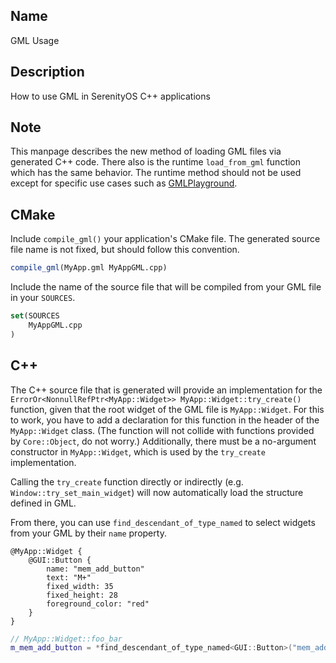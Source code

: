 ## Name

GML Usage

## Description

How to use GML in SerenityOS C++ applications

## Note

This manpage describes the new method of loading GML files via generated C++ code. There also is the runtime `load_from_gml` function which has the same behavior. The runtime method should not be used except for specific use cases such as [GMLPlayground](help://man/1/Applications/GMLPlayground).

## CMake

Include `compile_gml()` your application's CMake file. The generated source file name is not fixed, but should follow this convention.

```cmake
compile_gml(MyApp.gml MyAppGML.cpp)
```

Include the name of the source file that will be compiled from your GML file in your `SOURCES`.

```cmake
set(SOURCES
    MyAppGML.cpp
)
```

## C++

The C++ source file that is generated will provide an implementation for the `ErrorOr<NonnullRefPtr<MyApp::Widget>> MyApp::Widget::try_create()` function, given that the root widget of the GML file is `MyApp::Widget`. For this to work, you have to add a declaration for this function in the header of the `MyApp::Widget` class. (The function will not collide with functions provided by `Core::Object`, do not worry.) Additionally, there must be a no-argument constructor in `MyApp::Widget`, which is used by the `try_create` implementation.

Calling the `try_create` function directly or indirectly (e.g. `Window::try_set_main_widget`) will now automatically load the structure defined in GML.

From there, you can use `find_descendant_of_type_named` to select widgets from your GML by their `name` property.

```gml
@MyApp::Widget {
    @GUI::Button {
        name: "mem_add_button"
        text: "M+"
        fixed_width: 35
        fixed_height: 28
        foreground_color: "red"
    }
}
```

```cpp
// MyApp::Widget::foo_bar
m_mem_add_button = *find_descendant_of_type_named<GUI::Button>("mem_add_button");
```
